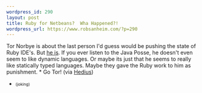 ```yaml
--- 
wordpress_id: 290
layout: post
title: Ruby for Netbeans?  Wha Happened?!
wordpress_url: https://www.robsanheim.com/?p=290
---
```

Tor Norbye is about the last person I'd guess would be pushing the state of Ruby IDE's.  But <a href="https://blogs.sun.com/tor/entry/netbeans_and_ruby_is_true">he is</a>.  If you ever listen to the Java Posse, he doesn't even seem to like dynamic languages.  Or maybe its just that he seems to really like statically typed languages.  Maybe they gave the Ruby work to him as punishment. *  Go Tor!  (via <a href="https://headius.blogspot.com/2006/11/netbeans-ruby-awesome.html">Hedius</a>)  


* <span style="font-size: 75%">(joking)</span>
